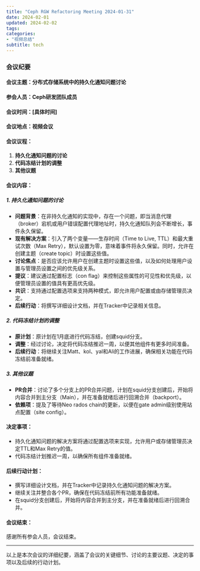 ```yaml
---
title: "Ceph RGW Refactoring Meeting 2024-01-31"
date: 2024-02-01
updated: 2024-02-02
tags:
categories:
- "视频总结"
subtitle: tech
---
```



### 会议纪要

#### 会议主题：分布式存储系统中的持久化通知问题讨论

#### 参会人员：Ceph研发团队成员

#### 会议时间：[具体时间]

#### 会议地点：视频会议

#### 会议议程：
1. **持久化通知问题的讨论**
2. **代码冻结计划的调整**
3. **其他议题**

#### 会议内容：

##### 1. 持久化通知问题的讨论
- **问题背景**：在非持久化通知的实现中，存在一个问题，即当消息代理（broker）宕机或用户错误配置代理地址时，持久化通知队列会不断增长，事件永久保留。
- **现有解决方案**：引入了两个变量——生存时间（Time to Live, TTL）和最大重试次数（Max Retry），默认设置为零，意味着事件将永久保留。同时，允许在创建主题（create topic）时设置这些值。
- **讨论焦点**：是否应该允许用户在创建主题时设置这些值，以及如何处理用户设置与管理员设置之间的优先级关系。
- **提议**：建议通过配置标志（con flag）来控制这些属性的可见性和优先级，以便管理员设置的值具有更高优先级。
- **共识**：支持通过配置选项来支持两种模式，即允许用户配置或由存储管理员决定。
- **后续行动**：将撰写详细设计文档，并在Tracker中记录相关信息。

##### 2. 代码冻结计划的调整
- **原计划**：原计划在1月底进行代码冻结，创建squid分支。
- **调整**：经过讨论，决定将代码冻结推迟一周，以便其他组件有更多时间准备。
- **后续行动**：将继续关注Matt、kol、yal和Ali的工作进展，确保相关功能在代码冻结前准备就绪。

##### 3. 其他议题
- **PR合并**：讨论了多个分支上的PR合并问题，计划在squid分支创建后，开始将内容合并到主分支（Main），并在准备就绪后进行回溯合并（backport）。
- **依赖项**：提及了等待Neo rados chain的更新，以便在gate admin级别使用站点配置（site config）。

#### 决定事项：
- 持久化通知问题的解决方案将通过配置选项来实现，允许用户或存储管理员决定TTL和Max Retry的值。
- 代码冻结计划推迟一周，以确保所有组件准备就绪。

#### 后续行动计划：
- 撰写详细设计文档，并在Tracker中记录持久化通知问题的解决方案。
- 继续关注并整合各个PR，确保在代码冻结前所有功能准备就绪。
- 在squid分支创建后，开始将内容合并到主分支，并在准备就绪后进行回溯合并。

#### 会议结束：
感谢所有参会人员，会议结束。

---

以上是本次会议的详细纪要，涵盖了会议的关键细节、讨论的主要议题、决定的事项以及后续的行动计划。